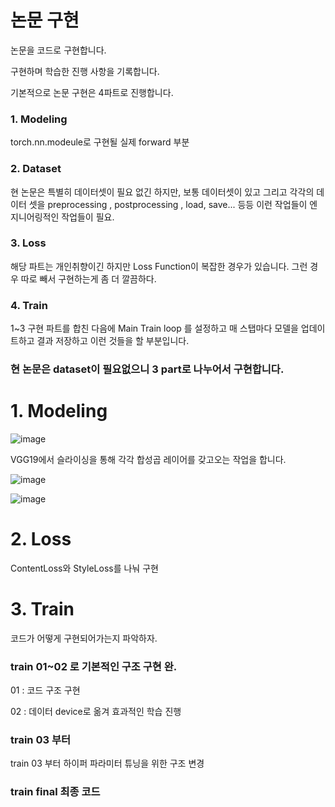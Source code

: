 # 논문 구현

논문을 코드로 구현합니다.

구현하며 학습한 진행 사항을 기록합니다.

기본적으로 논문 구현은 4파트로 진행합니다.

### 1. Modeling 

torch.nn.modeule로 구현될 실제 forward 부분
### 2. Dataset
  
현 논문은 특별히 데이터셋이 필요 없긴 하지만, 보통 데이터셋이 있고 그리고 각각의 데이터 셋을 preprocessing , postprocessing , load, save... 등등 이런 작업들이 엔지니어링적인 작업들이 필요. 
### 3. Loss

해당 파트는 개인취향이긴 하지만 Loss Function이 복잡한 경우가 있습니다. 그런 경우 따로 빼서 구현하는게 좀 더 깔끔하다. 
### 4. Train

1~3 구현 파트를 합친 다음에 Main Train loop 를 설정하고 매 스탭마다 모델을 업데이트하고 결과 저장하고 이런 것들을 할 부분입니다.


### 현 논문은 dataset이 필요없으니 3 part로 나누어서 구현합니다.

# 1. Modeling

![image](https://github.com/user-attachments/assets/edb433d2-c1f1-41b8-9e32-3d39e48de008)

VGG19에서 슬라이싱을 통해 각각 합성곱 레이어를 갖고오는 작업을 합니다.

![image](https://github.com/user-attachments/assets/08bf879e-906a-4987-b334-d85e5b9deb27)

![image](https://github.com/user-attachments/assets/ba7259a5-d1d2-4314-b0c8-6c9109f3309a)


# 2. Loss

ContentLoss와 StyleLoss를 나눠 구현

# 3. Train 

코드가 어떻게 구현되어가는지 파악하자.

### train 01~02 로 기본적인 구조 구현 완.

01 : 코드 구조 구현

02 : 데이터 device로 옮겨 효과적인 학습 진행

### train 03 부터
train 03 부터 하이퍼 파라미터 튜닝을 위한 구조 변경

### train final 최종 코드
